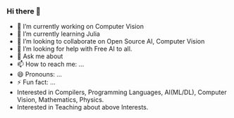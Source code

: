 ### Hi there 👋

- 🔭 I’m currently working on Computer Vision
- 🌱 I’m currently learning Julia
- 👯 I’m looking to collaborate on Open Source AI, Computer Vision
- 🤔 I’m looking for help with Free AI to all.
- 💬 Ask me about 
- 📫 How to reach me: ...
- 😄 Pronouns: ...
- ⚡ Fun fact: ...
-  Interested in Compilers, Programming Languages, AI(ML/DL), Computer Vision, Mathematics, Physics.
-  Interested in Teaching about above Interests. 
